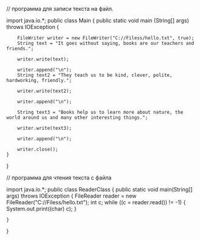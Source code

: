// программа для записи текста на файл. 

import java.io.*;
public class Main {
    public static void main (String[] args) throws IOException {

        FileWriter writer = new FileWriter("C://Filess/hello.txt", true);
        String text = "It goes without saying, books are our teachers and friends.";

        writer.write(text);

        writer.append("\n");
        String text2 = "They teach us to be kind, clever, polite, hardworking, friendly.";

        writer.write(text2);

        writer.append("\n");

        String text3 = "Books help us to learn more about nature, the world around us and many other interesting things.";

        writer.write(text3);

        writer.append("\n");

        writer.close();
    }
}


// программа для чтения текста с файла

import java.io.*;
public class ReaderClass {
    public static void main(String[] args) throws IOException {
        FileReader reader = new FileReader("C://Filess/hello.txt");
        int c;
        while ((c = reader.read()) != -1) {
            System.out.print((char) c);
        }

    }

}
